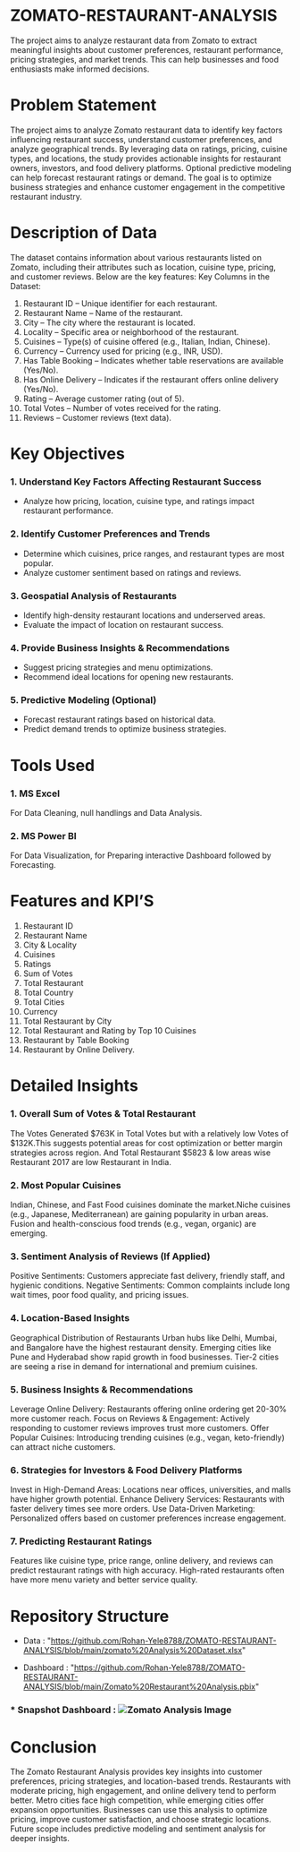 # ZOMATO-RESTAURANT-ANALYSIS
The project aims to analyze restaurant data from Zomato to extract meaningful insights about customer preferences, restaurant performance, pricing strategies, and market trends. This can help businesses and food enthusiasts make informed decisions.

# Problem Statement
The project aims to analyze Zomato restaurant data to identify key factors influencing restaurant success, understand customer preferences, and analyze geographical trends. By leveraging data on ratings, pricing, cuisine types, and locations, the study provides actionable insights for restaurant owners, investors, and food delivery platforms. Optional predictive modeling can help forecast restaurant ratings or demand. The goal is to optimize business strategies and enhance customer engagement in the competitive restaurant industry.

# Description of Data
The dataset contains information about various restaurants listed on Zomato, including their attributes such as location, cuisine type, pricing, and customer reviews. Below are the key features:
Key Columns in the Dataset:

1.	Restaurant ID – Unique identifier for each restaurant.
2.	Restaurant Name – Name of the restaurant.
3.	City – The city where the restaurant is located.
4.	Locality – Specific area or neighborhood of the restaurant.
5.	Cuisines – Type(s) of cuisine offered (e.g., Italian, Indian, Chinese).
6.	Currency – Currency used for pricing (e.g., INR, USD).
7.	Has Table Booking – Indicates whether table reservations are available (Yes/No).
8.	Has Online Delivery – Indicates if the restaurant offers online delivery (Yes/No).
9.	Rating – Average customer rating (out of 5).
10.	Total Votes – Number of votes received for the rating.
11.	Reviews – Customer reviews (text data).

# Key Objectives
### 1.	Understand Key Factors Affecting Restaurant Success
*	Analyze how pricing, location, cuisine type, and ratings impact restaurant performance.
### 2.	Identify Customer Preferences and Trends
*	Determine which cuisines, price ranges, and restaurant types are most popular.
*	Analyze customer sentiment based on ratings and reviews.
### 3.	Geospatial Analysis of Restaurants
* Identify high-density restaurant locations and underserved areas.
*	Evaluate the impact of location on restaurant success.
### 4.	 Provide Business Insights & Recommendations
*	Suggest pricing strategies and menu optimizations.
*	Recommend ideal locations for opening new restaurants.
### 5.	Predictive Modeling (Optional)
*	Forecast restaurant ratings based on historical data.
*	Predict demand trends to optimize business strategies.

# Tools Used 
### 1.	MS Excel 
For Data Cleaning, null handlings and Data Analysis.

### 2.	MS Power BI 
For Data Visualization, for Preparing interactive Dashboard followed by Forecasting. 

# Features and KPI’S

1.	Restaurant ID
2.	Restaurant Name
3.	City & Locality
4.	Cuisines
5.	Ratings
6.	Sum of Votes
7.	Total Restaurant 
8.	Total Country
9.	Total Cities
10.	Currency
11.	Total Restaurant by City
12.	Total Restaurant  and Rating by Top 10 Cuisines
13.	Restaurant by Table Booking
14.	Restaurant by Online Delivery.

# Detailed Insights

### 1.	Overall Sum of Votes & Total Restaurant 
The Votes Generated $763K in Total Votes but with a relatively low Votes of $132K.This suggests potential areas for cost optimization or better margin strategies across region. And Total Restaurant $5823 & low areas wise Restaurant 2017 are low Restaurant in India.

### 2.	Most Popular Cuisines
Indian, Chinese, and Fast Food cuisines dominate the market.Niche cuisines (e.g., Japanese, Mediterranean) are gaining popularity in urban areas.
Fusion and health-conscious food trends (e.g., vegan, organic) are emerging.

### 3.	Sentiment Analysis of Reviews (If Applied)
Positive Sentiments: Customers appreciate fast delivery, friendly staff, and hygienic conditions.
Negative Sentiments: Common complaints include long wait times, poor food quality, and pricing issues.

### 4.	Location-Based Insights
Geographical Distribution of Restaurants
Urban hubs like Delhi, Mumbai, and Bangalore have the highest restaurant density.
      Emerging cities like Pune and Hyderabad show rapid growth in food businesses.
Tier-2 cities are seeing a rise in demand for international and premium cuisines.

### 5.	Business Insights & Recommendations
Leverage Online Delivery: Restaurants offering online ordering get 20-30% more customer reach.
Focus on Reviews & Engagement: Actively responding to customer reviews improves trust
 more customers.
 Offer Popular Cuisines: Introducing trending cuisines (e.g., vegan, keto-friendly) can attract niche customers.

### 6.	Strategies for Investors & Food Delivery Platforms
 Invest in High-Demand Areas: Locations near offices, universities, and malls have higher growth potential.
 Enhance Delivery Services: Restaurants with faster delivery times see more orders.
 Use Data-Driven Marketing: Personalized offers based on customer preferences increase engagement.

### 7.	Predicting Restaurant Ratings
Features like cuisine type, price range, online delivery, and reviews can predict restaurant ratings with high accuracy.
High-rated restaurants often have more menu variety and better service quality.


# Repository Structure  

* Data :  "https://github.com/Rohan-Yele8788/ZOMATO-RESTAURANT-ANALYSIS/blob/main/zomato%20Analysis%20Dataset.xlsx"

* Dashboard :  "https://github.com/Rohan-Yele8788/ZOMATO-RESTAURANT-ANALYSIS/blob/main/Zomato%20Restaurant%20Analysis.pbix"  

### * Snapshot Dashboard : ![Zomato Analysis Image](https://github.com/user-attachments/assets/922187b0-559a-4262-bbdf-ac195c2aa61a)






# Conclusion

The Zomato Restaurant Analysis provides key insights into customer preferences, pricing strategies, and location-based trends. Restaurants with moderate pricing, high engagement, and online delivery tend to perform better. Metro cities face high competition, while emerging cities offer expansion opportunities. Businesses can use this analysis to optimize pricing, improve customer satisfaction, and choose strategic locations. Future scope includes predictive modeling and sentiment analysis for deeper insights.




    




